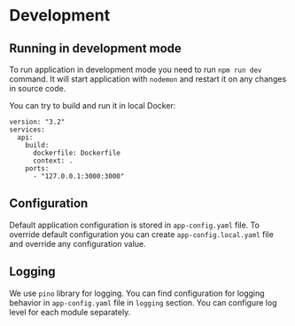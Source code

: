 # Development

## Running in development mode

To run application in development mode you need to run `npm run dev` command.
It will start application with `nodemon` and restart it on any changes in source code.

You can try to build and run it in local Docker:
```
version: "3.2"
services:
  api:
    build:
      dockerfile: Dockerfile
      context: .
    ports:
      - "127.0.0.1:3000:3000"
```

## Configuration

Default application configuration is stored in `app-config.yaml` file.
To override default configuration you can create `app-config.local.yaml` file and override any configuration value.

## Logging

We use `pino` library for logging.
You can find configuration for logging behavior in `app-config.yaml` file in `logging` section.
You can configure log level for each module separately.
